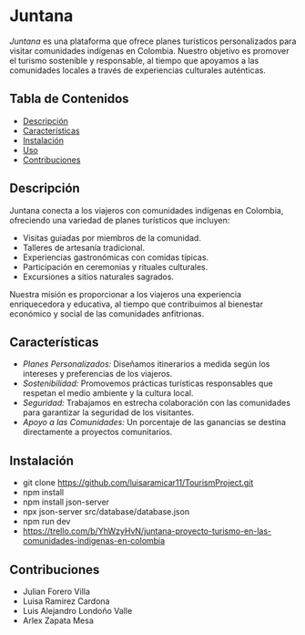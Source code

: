 # Juntana

*Juntana* es una plataforma que ofrece planes turísticos personalizados para visitar comunidades indígenas en Colombia. Nuestro objetivo es promover el turismo sostenible y responsable, al tiempo que apoyamos a las comunidades locales a través de experiencias culturales auténticas.

## Tabla de Contenidos

- [Descripción](#descripción)
- [Características](#características)
- [Instalación](#instalación)
- [Uso](#uso)
- [Contribuciones](#contribuciones)

## Descripción

Juntana conecta a los viajeros con comunidades indígenas en Colombia, ofreciendo una variedad de planes turísticos que incluyen:

- Visitas guiadas por miembros de la comunidad.
- Talleres de artesanía tradicional.
- Experiencias gastronómicas con comidas típicas.
- Participación en ceremonias y rituales culturales.
- Excursiones a sitios naturales sagrados.

Nuestra misión es proporcionar a los viajeros una experiencia enriquecedora y educativa, al tiempo que contribuimos al bienestar económico y social de las comunidades anfitrionas.

## Características

- *Planes Personalizados:* Diseñamos itinerarios a medida según los intereses y preferencias de los viajeros.
- *Sostenibilidad:* Promovemos prácticas turísticas responsables que respetan el medio ambiente y la cultura local.
- *Seguridad:* Trabajamos en estrecha colaboración con las comunidades para garantizar la seguridad de los visitantes.
- *Apoyo a las Comunidades:* Un porcentaje de las ganancias se destina directamente a proyectos comunitarios.

## Instalación

- git clone https://github.com/luisaramicar11/TourismProject.git
- npm install
- npm install json-server
- npx json-server src/database/database.json
- npm run dev
- https://trello.com/b/YhWzyHvN/juntana-proyecto-turismo-en-las-comunidades-indigenas-en-colombia




## Contribuciones

- Julian Forero Villa
- Luisa Ramirez Cardona
- Luis Alejandro Londoño Valle
- Arlex Zapata Mesa